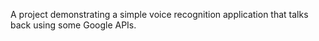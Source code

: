A project demonstrating a simple voice recognition application that talks back using some Google APIs.